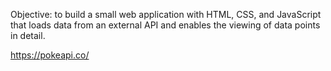 Objective:
to build a small web application with HTML, CSS, and JavaScript that loads
data from an external API and enables the viewing of data points in detail.

https://pokeapi.co/

